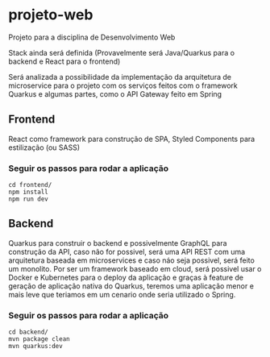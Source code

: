 # projeto-web
Projeto para a disciplina de Desenvolvimento Web

Stack ainda será definida (Provavelmente será Java/Quarkus para o backend e React para o frontend)

Será analizada a possibilidade da implementação da arquitetura de microservice para o projeto
com os serviços feitos com o framework Quarkus e algumas partes, como o API Gateway feito em Spring

## Frontend
React como framework para construção de SPA, Styled Components para estilização (ou SASS)
### Seguir os passos para rodar a aplicação
    cd frontend/
    npm install
    npm run dev
## Backend 
Quarkus para construir o backend e possivelmente GraphQL para construção da API, caso não for possivel, será uma API REST
com uma arquitetura baseada em microservices e caso náo seja possivel, será feito um monolito.
Por ser um framework baseado em cloud, será possivel usar o Docker e Kubernetes para o deploy da aplicação e graças à 
feature de geração de aplicação nativa do Quarkus, teremos uma aplicação menor e mais leve que teriamos em um cenario 
onde seria utilizado o Spring.
### Seguir os passos para rodar a aplicação
    cd backend/
    mvn package clean
    mvn quarkus:dev
